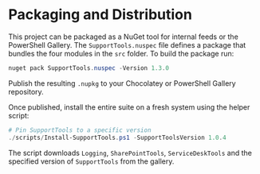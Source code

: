 # Packaging and Distribution

This project can be packaged as a NuGet tool for internal feeds or the PowerShell Gallery.
The `SupportTools.nuspec` file defines a package that bundles the four modules in the `src` folder.
To build the package run:

```powershell
nuget pack SupportTools.nuspec -Version 1.3.0
```

Publish the resulting `.nupkg` to your Chocolatey or PowerShell Gallery repository.

Once published, install the entire suite on a fresh system using the helper script:

```powershell
# Pin SupportTools to a specific version
./scripts/Install-SupportTools.ps1 -SupportToolsVersion 1.0.4
```

The script downloads `Logging`, `SharePointTools`, `ServiceDeskTools` and the specified version of `SupportTools` from the gallery.
